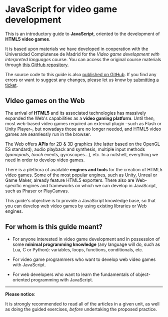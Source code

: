 # JavaScript for video game development

This is an introductory guide to **JavaScript**, oriented to the development of **HTML5 video games**.

It is based upon materials we have developed in cooperation with the Universidad Complutense de Madrid for the _Video game development with interpreted languages_ course. You can access the original course materials through [this GitHub repository](https://github.com/clnznr/pvli2017).

The source code to this guide is also [published on GitHub](https://github.com/mozdevs/js-for-gamedev/). If you find any errors or want to suggest any changes, please let us know by [submitting a ticket](https://github.com/mozdevs/js-for-gamedev/issues).

## Video games on the Web

The arrival of **HTML5** and its associated technologies has massively expanded the Web's capabilities as a **video gaming platform**. Until then, most web-based video games required an external plugin –such as Flash or Unity Player–, but nowadays those are no longer needed, and HTML5 video games are seamlessly run in the browser.

The Web offers **APIs** for 2D & 3D graphics (the latter based on the OpenGL ES standard), audio playback and synthesis, multiple input methods (_gamepads_, _touch_ events, gyroscopes…), etc. In a nutshell, everything we need in order to develop video games.

There is a plethora of available **engines and tools** for the creation of HTML5 video games. Some of the most popular engines, such as Unity, Unreal or Game Maker, already feature HTML5 exporters. There also are Web-specific engines and frameworks on which we can develop in JavaScript, such as Phaser or PlayCanvas.

This guide's objective is to provide a JavaScript knowledge base, so that you can develop web video games by using existing libraries or Web engines.

## For whom is this guide meant?

- For anyone interested in video game development and in possession of some **minimal programming knowledge** (any language will do, such as Lua, C or Python): variables, loops, functions, conditionals, etc.

- For video game programmers who want to develop web video games with JavaScript.

- For web developers who want to learn the fundamentals of object-oriented programming with JavaScript.

---

**Please notice**:

It is strongly recommended to read all of the articles in a given unit, as well as doing the guided exercises, _before_ undertaking the proposed practice.
